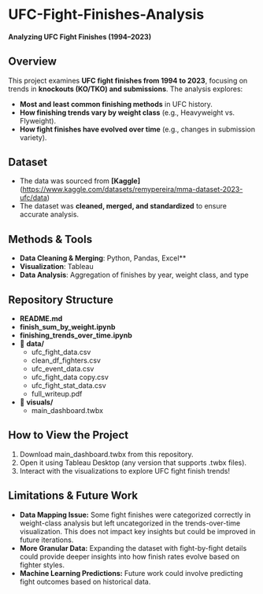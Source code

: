 # UFC-Fight-Finishes-Analysis
#### **Analyzing UFC Fight Finishes (1994–2023)**

## Overview
This project examines **UFC fight finishes from 1994 to 2023**, focusing on trends in **knockouts (KO/TKO) and submissions**. The analysis explores:
- **Most and least common finishing methods** in UFC history.
- **How finishing trends vary by weight class** (e.g., Heavyweight vs. Flyweight).
- **How fight finishes have evolved over time** (e.g., changes in submission variety).

## Dataset
- The data was sourced from **[Kaggle]**(https://www.kaggle.com/datasets/remypereira/mma-dataset-2023-ufc/data)
- The dataset was **cleaned, merged, and standardized** to ensure accurate analysis.

## Methods & Tools
- **Data Cleaning & Merging**: Python, Pandas, Excel**
- **Visualization**: Tableau
- **Data Analysis**: Aggregation of finishes by year, weight class, and type


## Repository Structure
- **README.md**  
- **finish_sum_by_weight.ipynb**  
- **finishing_trends_over_time.ipynb**  
- 📂 **data/**
  - ufc_fight_data.csv  
  - clean_df_fighters.csv  
  - ufc_event_data.csv  
  - ufc_fight_data copy.csv  
  - ufc_fight_stat_data.csv  
  - full_writeup.pdf  
- 📂 **visuals/**
  - main_dashboard.twbx  


## How to View the Project
  1. Download main_dashboard.twbx from this repository.
  2. Open it using Tableau Desktop (any version that supports .twbx files).
  3. Interact with the visualizations to explore UFC fight finish trends!

## Limitations & Future Work
- **Data Mapping Issue:** Some fight finishes were categorized correctly in weight-class analysis but left uncategorized in the trends-over-time visualization. This does not impact key insights but could be improved in future iterations.
- **More Granular Data:** Expanding the dataset with fight-by-fight details could provide deeper insights into how finish rates evolve based on fighter styles.
- **Machine Learning Predictions:** Future work could involve predicting fight outcomes based on historical data.





  


